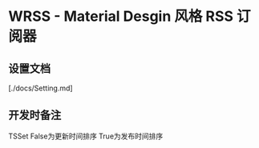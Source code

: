 # WRSS - Material Desgin 风格 RSS 订阅器

## 设置文档

[./docs/Setting.md]

## 开发时备注

TSSet False为更新时间排序 True为发布时间排序